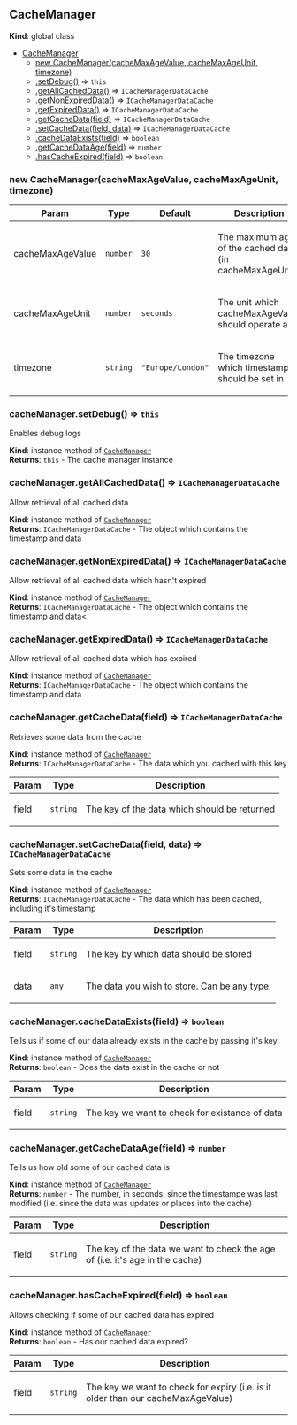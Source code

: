<a name="CacheManager"></a>

## CacheManager
**Kind**: global class  

* [CacheManager](#CacheManager)
    * [new CacheManager(cacheMaxAgeValue, cacheMaxAgeUnit, timezone)](#new_CacheManager_new)
    * [.setDebug()](#CacheManager+setDebug) ⇒ <code>this</code>
    * [.getAllCachedData()](#CacheManager+getAllCachedData) ⇒ <code>ICacheManagerDataCache</code>
    * [.getNonExpiredData()](#CacheManager+getNonExpiredData) ⇒ <code>ICacheManagerDataCache</code>
    * [.getExpiredData()](#CacheManager+getExpiredData) ⇒ <code>ICacheManagerDataCache</code>
    * [.getCacheData(field)](#CacheManager+getCacheData) ⇒ <code>ICacheManagerDataCache</code>
    * [.setCacheData(field, data)](#CacheManager+setCacheData) ⇒ <code>ICacheManagerDataCache</code>
    * [.cacheDataExists(field)](#CacheManager+cacheDataExists) ⇒ <code>boolean</code>
    * [.getCacheDataAge(field)](#CacheManager+getCacheDataAge) ⇒ <code>number</code>
    * [.hasCacheExpired(field)](#CacheManager+hasCacheExpired) ⇒ <code>boolean</code>

<a name="new_CacheManager_new"></a>

### new CacheManager(cacheMaxAgeValue, cacheMaxAgeUnit, timezone)

| Param | Type | Default | Description |
| --- | --- | --- | --- |
| cacheMaxAgeValue | <code>number</code> | <code>30</code> | <p>The maximum age of the cached data (in cacheMaxAgeUnit)</p> |
| cacheMaxAgeUnit | <code>number</code> | <code>seconds</code> | <p>The unit which cacheMaxAgeValue should operate at</p> |
| timezone | <code>string</code> | <code>&quot;Europe/London&quot;</code> | <p>The timezone which timestamps should be set in</p> |

<a name="CacheManager+setDebug"></a>

### cacheManager.setDebug() ⇒ <code>this</code>
<p>Enables debug logs</p>

**Kind**: instance method of [<code>CacheManager</code>](#CacheManager)  
**Returns**: <code>this</code> - The cache manager instance
<a name="CacheManager+getAllCachedData"></a>

### cacheManager.getAllCachedData() ⇒ <code>ICacheManagerDataCache</code>
<p>Allow retrieval of all cached data</p>

**Kind**: instance method of [<code>CacheManager</code>](#CacheManager)  
**Returns**: <code>ICacheManagerDataCache</code> - The object which contains the timestamp and data
<a name="CacheManager+getNonExpiredData"></a>

### cacheManager.getNonExpiredData() ⇒ <code>ICacheManagerDataCache</code>
<p>Allow retrieval of all cached data which hasn't expired</p>

**Kind**: instance method of [<code>CacheManager</code>](#CacheManager)  
**Returns**: <code>ICacheManagerDataCache</code> - The object which contains the timestamp and data<
<a name="CacheManager+getExpiredData"></a>

### cacheManager.getExpiredData() ⇒ <code>ICacheManagerDataCache</code>
<p>Allow retrieval of all cached data which has expired</p>

**Kind**: instance method of [<code>CacheManager</code>](#CacheManager)  
**Returns**: <code>ICacheManagerDataCache</code> - The object which contains the timestamp and data
<a name="CacheManager+getCacheData"></a>

### cacheManager.getCacheData(field) ⇒ <code>ICacheManagerDataCache</code>
<p>Retrieves some data from the cache</p>

**Kind**: instance method of [<code>CacheManager</code>](#CacheManager)  
**Returns**: <code>ICacheManagerDataCache</code> - The data which you cached with this key

| Param | Type | Description |
| --- | --- | --- |
| field | <code>string</code> | <p>The key of the data which should be returned</p> |

<a name="CacheManager+setCacheData"></a>

### cacheManager.setCacheData(field, data) ⇒ <code>ICacheManagerDataCache</code>
<p>Sets some data in the cache</p>

**Kind**: instance method of [<code>CacheManager</code>](#CacheManager)  
**Returns**: <code>ICacheManagerDataCache</code> - The data which has been cached, including it's timestamp  

| Param | Type | Description |
| --- | --- | --- |
| field | <code>string</code> | <p>The key by which data should be stored</p> |
| data | <code>any</code> | <p>The data you wish to store. Can be any type.</p> |

<a name="CacheManager+cacheDataExists"></a>

### cacheManager.cacheDataExists(field) ⇒ <code>boolean</code>
<p>Tells us if some of our data already exists in the cache by passing it's key</p>

**Kind**: instance method of [<code>CacheManager</code>](#CacheManager)  
**Returns**: <code>boolean</code> - Does the data exist in the cache or not

| Param | Type | Description |
| --- | --- | --- |
| field | <code>string</code> | <p>The key we want to check for existance of data</p> |

<a name="CacheManager+getCacheDataAge"></a>

### cacheManager.getCacheDataAge(field) ⇒ <code>number</code>
<p>Tells us how old some of our cached data is</p>

**Kind**: instance method of [<code>CacheManager</code>](#CacheManager)  
**Returns**: <code>number</code> - The number, in seconds, since the timestampe was last modified (i.e. since the data was updates or places into the cache)

| Param | Type | Description |
| --- | --- | --- |
| field | <code>string</code> | <p>The key of the data we want to check the age of (i.e. it's age in the cache)</p> |

<a name="CacheManager+hasCacheExpired"></a>

### cacheManager.hasCacheExpired(field) ⇒ <code>boolean</code>
<p>Allows checking if some of our cached data has expired</p>

**Kind**: instance method of [<code>CacheManager</code>](#CacheManager)  
**Returns**: <code>boolean</code> - Has our cached data expired? 

| Param | Type | Description |
| --- | --- | --- |
| field | <code>string</code> | <p>The key we want to check for expiry (i.e. is it older than our cacheMaxAgeValue)</p> |

